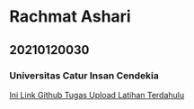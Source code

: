 # Rachmat Ashari
## 20210120030
### Universitas Catur Insan Cendekia

[Ini Link Github Tugas Upload Latihan Terdahulu](https://github.com/rachuns/nfcomputer_afwd.git "Ini Link Github Tugas Upload Latihan Terdahulu")
